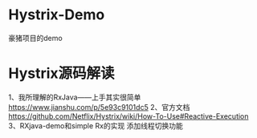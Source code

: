 # Hystrix-Demo
豪猪项目的demo
# Hystrix源码解读
1、我所理解的RxJava——上手其实很简单
https://www.jianshu.com/p/5e93c9101dc5
2、官方文档
https://github.com/Netflix/Hystrix/wiki/How-To-Use#Reactive-Execution
3、RXjava-demo和simple Rx的实现
添加线程切换功能

